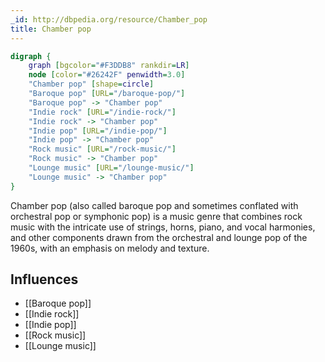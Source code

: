 ```yaml
---
_id: http://dbpedia.org/resource/Chamber_pop
title: Chamber pop
---
```


```dot
digraph {
	graph [bgcolor="#F3DDB8" rankdir=LR]
	node [color="#26242F" penwidth=3.0]
	"Chamber pop" [shape=circle]
	"Baroque pop" [URL="/baroque-pop/"]
	"Baroque pop" -> "Chamber pop"
	"Indie rock" [URL="/indie-rock/"]
	"Indie rock" -> "Chamber pop"
	"Indie pop" [URL="/indie-pop/"]
	"Indie pop" -> "Chamber pop"
	"Rock music" [URL="/rock-music/"]
	"Rock music" -> "Chamber pop"
	"Lounge music" [URL="/lounge-music/"]
	"Lounge music" -> "Chamber pop"
}
```

Chamber pop (also called baroque pop and sometimes conflated with orchestral pop or symphonic pop) is a music genre that combines rock music with the intricate use of strings, horns, piano, and vocal harmonies, and other components drawn from the orchestral and lounge pop of the 1960s, with an emphasis on melody and texture.

## Influences
- [[Baroque pop]]
- [[Indie rock]]
- [[Indie pop]]
- [[Rock music]]
- [[Lounge music]]
